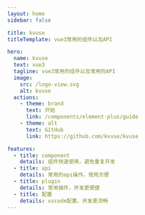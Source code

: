 ```yaml
---
layout: home
sidebar: false

title: kvuse
titleTemplate: vue3常用的组件以及API

hero:
  name: kvuse 
  text: vue3
  tagline: vue3常用的组件以及常用的API
  image:
    src: /logo-view.svg
    alt: kvuse
  actions:
    - theme: brand
      text: 开始
      link: /components/element-plus/guide
    - theme: alt
      text: GitHub
      link: https://github.com/kvuse/kvuse

features:
  - title: component
    details: 组件快速使用，避免重复开发
  - title: api
    details: 常用的api操作，使用方便
  - title: plugin
    details: 常用插件，开发更便捷
  - title: 配置
    details: vscode配置，开发更流畅
---
```

